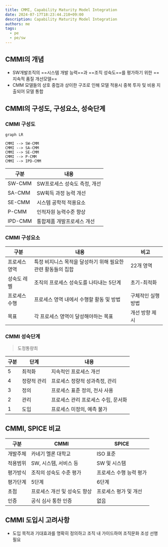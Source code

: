 ```yaml
---
title: CMMI, Capability Maturity Model Integration
date: 2024-07-17T18:23:44.210+09:00
description: Capability Maturity Model Integration
authors: me
tags:
  - pe
  - pe/sw 
---
```


## CMMI의 개념

- SW개발조직의 ==시스템 개발 능력==과 ==조직 성숙도==를 평가하기 위한 ==지속적 품질 개선모델==
- CMM 모델들의 상호 중첩과 상이한 구조로 인해 모델 적용시 중복 투자 및 비용 지출되어 모델 통합

## CMMI의 구성도, 구성요소, 성숙단계

### CMMI 구성도

```mermaid
graph LR

CMMI --> SW-CMM
CMMI --> SA-CMM
CMMI --> SE-CMM
CMMI --> P-CMM
CMMI --> IPD-CMM
```

| 구분 | 내용 |
| --- | --- |
| SW-CMM | SW프로세스 성숙도 측정, 개선 |
| SA-CMM | SW획득 과정 능력 개선 |
| SE-CMM | 시스템 공학적 적용요소 |
| P-CMM | 인적자원 능력수준 향상 |
| IPD-CMM | 통합제품 개발프로세스 개선 |

### CMMI 구성요소

| 구분 | 내용 | 비고 |
| --- | --- | --- |
| 프로세스 영역 | 특정 비지니스 목적을 달성하기 위해 필요한 관련 활동들의 집합 | 22개 영역 |
| 성숙도 레벨 | 조직의 프로세스 성숙도를 나타내는 5단계 | 초기-최적화 |
| 프로세스 수행 | 프로세스 영역 내에서 수행할 활동 및 방법 | 구체적인 실행 방법 |
| 목표 | 각 프로세스 영역이 달성해야하는 목표 | 개선 방향 제시 |

### CMMI 성숙단계

> 도정통량최

| 구분 | 단계 | 내용 |
| --- | --- | --- |
| 5 | 최적화 | 지속적인 프로세스 개선 |
| 4 | 정량적 관리 | 프로세스 정량적 성과측정, 관리 |
| 3 | 정의 | 프로세스 표준 정의, 전사 사용 |
| 2 | 관리 | 프로세스 관리 프로세스 수립, 문서화 |
| 1 | 도입 | 프로세스 미정의, 예측 불가 |

## CMMI, SPICE 비교

| 구분 | CMMI | SPICE  |
| --- | --- | --- |
| 개발주체 | 카네기 멜론 대학교 | ISO 표준 |
| 적용범위 | SW, 시스템, 서비스 등 | SW 및 시스템 |
| 평가방식 | 조직의 성숙도 수준 평가 | 프로세스 수행 능력 평가 |
| 평가단계 | 5단계 | 6단계 |
| 초점 | 프로세스 개선 및 성숙도 향상 | 프로세스 평가 및 개선 |
| 인증 | 공식 심사 통한 인증 | 없음 |

## CMMI 도입시 고려사항

- 도입 목적과 기대효과를 명확히 정의하고 조직 내 가이드하여 조직문화 조성 선행 필요
